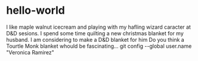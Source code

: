 # hello-world
I like maple walnut icecream and playing with my hafling wizard caracter at D&D sesions. 
I spend some time quilting a new christmas blanket for my husband.
I am considering to make a D&D blanket for him
Do you think a Tourtle Monk blanket whould be fascinating...
git config --global user.name "Veronica Ramirez"
